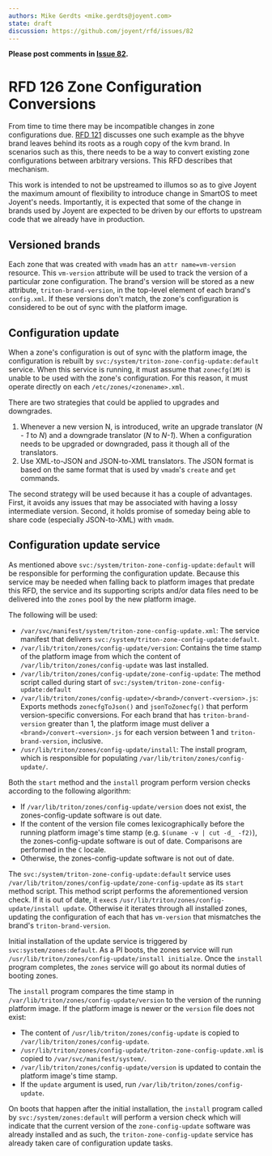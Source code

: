 ```yaml
---
authors: Mike Gerdts <mike.gerdts@joyent.com>
state: draft
discussion: https://github.com/joyent/rfd/issues/82
---
```


<!--
    This Source Code Form is subject to the terms of the Mozilla Public
    License, v. 2.0. If a copy of the MPL was not distributed with this
    file, You can obtain one at http://mozilla.org/MPL/2.0/.
-->

<!--
    Copyright (c) 2018, Joyent, Inc.
-->

**Please post comments in [Issue 82](https://github.com/joyent/rfd/issues/82).**

# RFD 126 Zone Configuration Conversions

From time to time there may be incompatible changes in zone configurations due.
[RFD 121](../0121/README.md) discusses one such example as the bhyve brand
leaves behind its roots as a rough copy of the kvm brand.  In scenarios such as
this, there needs to be a way to convert existing zone configurations between
arbitrary versions.  This RFD describes that mechanism.

This work is intended to not be upstreamed to illumos so as to give Joyent the
maximum amount of flexibility to introduce change in SmartOS to meet Joyent's
needs.  Importantly, it is expected that some of the change in brands used by
Joyent are expected to be driven by our efforts to upstream code that we already
have in production.

## Versioned brands

Each zone that was created with `vmadm` has an `attr name=vm-version` resource.
This `vm-version` attribute will be used to track the version of a particular
zone configuration.  The brand's version will be stored as a new attribute,
`triton-brand-version`, in the top-level element of each brand's `config.xml`.
If these versions don't match, the zone's configuration is considered to be out
of sync with the platform image.

## Configuration update

When a zone's configuration is out of sync with the platform image, the
configuration is rebuilt by `svc:/system/triton-zone-config-update:default`
service.  When this service is running, it must assume that `zonecfg(1M)` is
unable to be used with the zone's configuration.  For this reason, it must
operate directly on each `/etc/zones/<zonename>.xml`.

There are two strategies that could be applied to upgrades and downgrades.

1. Whenever a new version N, is introduced, write an upgrade translator (*N - 1*
   to *N*) and a downgrade translator (*N* to *N-1*).  When a configuration
   needs to be upgraded or downgraded, pass it though all of the translators.
1. Use XML-to-JSON and JSON-to-XML translators.  The JSON format is based on the
   same format that is used by `vmadm`'s `create` and `get` commands.

The second strategy will be used because it has a couple of advantages.  First,
it avoids any issues that may be associated with having a lossy intermediate
version.  Second, it holds promise of someday being able to share code
(especially JSON-to-XML) with `vmadm`.

## Configuration update service

As mentioned above `svc:/system/triton-zone-config-update:default` will be
responsible for performing the configuration update.  Because this service may
be needed when falling back to platform images that predate this RFD, the
service and its supporting scripts and/or data files need to be delivered into
the `zones` pool by the new platform image.

The following will be used:

- `/var/svc/manifest/system/triton-zone-config-update.xml`:  The service
  manifest that delivers `svc:/system/triton-zone-config-update:default`.
- `/var/lib/triton/zones/config-update/version`:  Contains the time stamp of the
  platform image from which the content of `/var/lib/triton/zones/config-update`
  was last installed.
- `/var/lib/triton/zones/config-update/zone-config-update`:  The method script
  called during start of `svc:/system/triton-zone-config-update:default`
- `/var/lib/triton/zones/config-update>/<brand>/convert-<version>.js`:  Exports
  methods `zonecfgToJson()` and `jsonToZonecfg()` that perform version-specific
  conversions.  For each brand that has `triton-brand-version` greater than 1,
  the platform image must deliver a `<brand>/convert-<version>.js` for each
  version between 1 and `triton-brand-version`, inclusive.
- `/usr/lib/triton/zones/config-update/install`:  The install program, which is
  responsible for populating `/var/lib/triton/zones/config-update/`.

Both the `start` method and the `install` program perform version checks
according to the following algorithm:

- If `/var/lib/triton/zones/config-update/version` does not exist, the
  zones-config-update software is out date.
- If the content of the version file comes lexicographically before the running
  platform image's time stamp (e.g. `$(uname -v | cut -d_ -f2)`), the
  zones-config-update software is out of date.  Comparisons are performed in the
  `C` locale.
- Otherwise, the zones-config-update software is not out of date.

The `svc:/system/triton-zone-config-update:default` service uses
`/var/lib/triton/zones/config-update/zone-config-update` as its `start` method
script.  This method script performs the aforementioned version check.  If it is
out of date, it `exec`s `/usr/lib/triton/zones/config-update/install
update`.  Otherwise it iterates through all installed zones, updating the
configuration of each that has `vm-version` that mismatches the brand's
`triton-brand-version`.

Initial installation of the update service is triggered by
`svc:system/zones:default`.  As a PI boots, the zones service will run
`/usr/lib/triton/zones/config-update/install initialze`.  Once the `install`
program completes, the `zones` service will go about its normal duties of
booting zones.

The `install` program compares the time stamp in
`/var/lib/triton/zones/config-update/version` to the version of the running
platform image.  If the platform image is newer or the `version` file does not
exist:

- The content of `/usr/lib/triton/zones/config-update` is copied to
  `/var/lib/triton/zones/config-update`.
- `/usr/lib/triton/zones/config-update/triton-zone-config-update.xml` is copied
  to `/var/svc/manifest/system/`.
- `/var/lib/triton/zones/config-update/version` is updated to contain the
  platform image's time stamp.
- If the `update` argument is used, run `/var/lib/triton/zones/config-update`.

On boots that happen after the initial installation, the `install` program
called by `svc:/system/zones:default` will perform a version check which will
indicate that the current version of the `zone-config-update` software was
already installed and as such, the `triton-zone-config-update` service has
already taken care of configuration update tasks.

